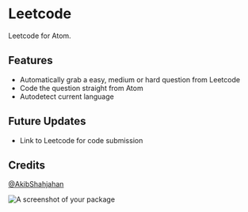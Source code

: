 # Leetcode

Leetcode for Atom.

## Features

- Automatically grab a easy, medium or hard question from Leetcode
- Code the question straight from Atom
- Autodetect current language

## Future Updates

- Link to Leetcode for code submission


## Credits

[@AkibShahjahan](https://github.com/AkibShahjahan)



![A screenshot of your package](https://f.cloud.github.com/assets/69169/2290250/c35d867a-a017-11e3-86be-cd7c5bf3ff9b.gif)
